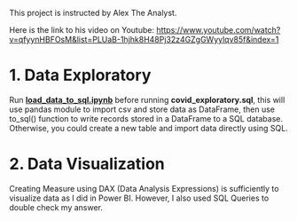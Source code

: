 This project is instructed by Alex The Analyst. 

Here is the link to his video on Youtube: https://www.youtube.com/watch?v=qfyynHBFOsM&list=PLUaB-1hjhk8H48Pj32z4GZgGWyylqv85f&index=1

# 1. Data Exploratory 
Run [**load_data_to_sql.ipynb**]([url](https://github.com/maitran02/PortfolioProjects/blob/main/Covid_Analysis/load_data_to_sql.ipynb)) before running **covid_exploratory.sql**, this will use pandas module to import csv and store data as DataFrame, then use to_sql() function to write records stored in a DataFrame to a SQL database. 
Otherwise, you could create a new table and import data directly using SQL.

# 2. Data Visualization
Creating Measure using DAX (Data Analysis Expressions) is sufficiently to visualize data as I did in Power BI.
However, I also used SQL Queries to double check my answer. 
